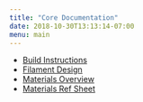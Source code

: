 ```yaml
---
title: "Core Documentation"
date: 2018-10-30T13:13:14-07:00
menu: main
---
```


- [Build Instructions]
- [Filament Design]
- [Materials Overview]
- [Materials Ref Sheet]

[Build Instructions]: https://github.com/google/filament/blob/main/BUILDING.md
[Filament Design]: https://google.github.io/filament/Filament.html
[Materials Overview]: https://google.github.io/filament/Materials.html
[Materials Ref Sheet]: https://google.github.io/filament/Material%20Properties.pdf
